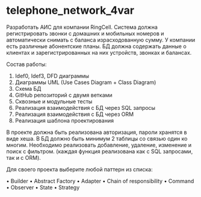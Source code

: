 # telephone_network_4var
Разработать АИС для компании RingCell. Система должна регистрировать звонки с домашних и мобильных номеров и автоматически снимать с баланса израсходованную сумму. 
У компании есть различные абонентские планы. 
БД должна содержать данные о клиентах и зарегистрированных на них устройств, звонках и балансах.

Состав работы:

1) Idef0, Idef3, DFD диаграммы
2) Диаграммы UML (Use Cases Diagram + Class Diagram)
3) Схема БД
4) GitHub репозиторий с двумя ветками
5) Сквозные и модульные тесты
6) Реализация взаимодействия с БД через SQL запросы
7) Реализация взаимодействия с БД через ORM
8) Реализация шаблона проектирования

В проекте должна быть реализована авторизация, пароли хранятся в виде хеша.
В БД должно быть минимум 2 таблицы со связью один ко многим.
Необходимо реализовать добавление, удаление, изменение и поиск с фильтром. (каждая функция реализована как с SQL запросами, так и с ORM).

Для своего проекта выберите любой паттерн из списка:

• Builder
• Abstract Factory
• Adapter
• Chain of responsibility
• Command
• Observer
• State
• Strategy
